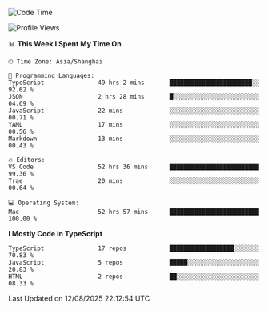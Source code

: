 <!--START_SECTION:waka-->
![Code Time](http://img.shields.io/badge/Code%20Time-8%2C110%20hrs%2043%20mins-blue)

![Profile Views](http://img.shields.io/badge/Profile%20Views-0-blue)

📊 **This Week I Spent My Time On** 

```text
🕑︎ Time Zone: Asia/Shanghai

💬 Programming Languages: 
TypeScript               49 hrs 2 mins       ███████████████████████░░   92.62 % 
JSON                     2 hrs 28 mins       █░░░░░░░░░░░░░░░░░░░░░░░░   04.69 % 
JavaScript               22 mins             ░░░░░░░░░░░░░░░░░░░░░░░░░   00.71 % 
YAML                     17 mins             ░░░░░░░░░░░░░░░░░░░░░░░░░   00.56 % 
Markdown                 13 mins             ░░░░░░░░░░░░░░░░░░░░░░░░░   00.43 % 

🔥 Editors: 
VS Code                  52 hrs 36 mins      █████████████████████████   99.36 % 
Trae                     20 mins             ░░░░░░░░░░░░░░░░░░░░░░░░░   00.64 % 

💻 Operating System: 
Mac                      52 hrs 57 mins      █████████████████████████   100.00 % 
```

**I Mostly Code in TypeScript** 

```text
TypeScript               17 repos            ██████████████████░░░░░░░   70.83 % 
JavaScript               5 repos             █████░░░░░░░░░░░░░░░░░░░░   20.83 % 
HTML                     2 repos             ██░░░░░░░░░░░░░░░░░░░░░░░   08.33 % 
```




 Last Updated on 12/08/2025 22:12:54 UTC
<!--END_SECTION:waka-->
